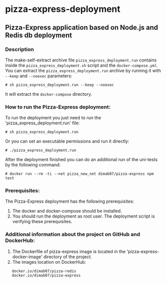 # pizza-express-deployment
## Pizza-Express application based on Node.js and Redis db deployment

### Description
The make-self-extract archive file `pizza_express_deployment.run` contains inside the `pizza_express_deployment.sh` script and the `docker-compose.yml`.
You can extract the `pizza_express_deployment.run` archive by running it with `--keep` and `--noexec` parameters:
```
# sh pizza_express_deployment.run --keep --noexec
```
It will extract the `docker-compose` directory.

### How to run the Pizza-Express deployment:

To run the deployment you just need to run the 'pizza_express_deployment.run' file:
```
# sh pizza_express_deployment.run
```

Or you can set an executable permissions and run it directly:
```
# ./pizza_express_deployment.run
```

After the deployment finished you can do an additional run of the uni-tests by the following command:
```
# docker run --rm -ti --net pizza_new_net dimab07/pizza-express npm test
```

### Prerequisites:

The Pizza-Express deployment has the following prerequisites:
1. The docker and docker-compose should be installed.
2. You should run the deployment as root user.
The deployment script is verifying these prerequisites.

### Additional information about the project on GitHub and DockerHub:

1. The Dockerfile of pizza-express image is located in the 'pizza-express-docker-image' directory of the project.
2. The images location on DockerHub:
```
   docker.io/dimab07/pizza-redis
   docker.io/dimab07/pizza-express
```
